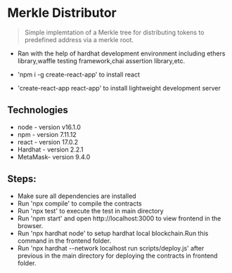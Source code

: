 # Merkle Distributor
>Simple implemtation of a Merkle tree for distributing tokens to predefined address via a merkle root.


* Ran with the help of hardhat development environment including ethers library,waffle testing framework,chai assertion library,etc.

* 'npm i -g create-react-app' to install react

* 'create-react-app react-app' to install lightweight development server

## Technologies
* node    - version v16.1.0
* npm     - version 7.11.12
* react	  -	version 17.0.2
* Hardhat - version 2.2.1
* MetaMask- version 9.4.0

## Steps:

*	Make sure all dependencies are installed
*	Run 'npx compile' to compile the contracts
*	Run 'npx test' to execute the test in main directory
*	Run 'npm start' and open http://localhost:3000 to view frontend in the browser.
*	Run 'npx hardhat node' to setup hardhat local blockchain.Run this command in the frontend folder.
*	Run 'npx hardhat --network localhost run scripts/deploy.js' after previous in the main directory for deploying the contracts in frontend folder.



